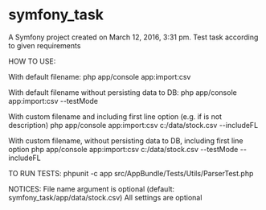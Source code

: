 symfony_task
============

A Symfony project created on March 12, 2016, 3:31 pm.
Test task according to given requirements

HOW TO USE:

With default filename:
php app/console app:import:csv

With default filename without persisting data to DB:
php app/console app:import:csv --testMode

With custom filename and including first line option (e.g. if is not description)
php app/console app:import:csv c:/data/stock.csv --includeFL

With custom filename, without persisting data to DB, including first line option
php app/console app:import:csv c:/data/stock.csv --testMode --includeFL

TO RUN TESTS:
phpunit -c app src/AppBundle/Tests/Utils/ParserTest.php

NOTICES:
File name argument is optional (default: symfony_task/app/data/stock.csv)
All settings are optional